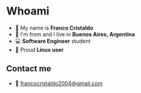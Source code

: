 
# Whoami
  - 🧔 My name is **Franco Cristaldo**
  - 🧉 I'm from and I live in **Buenos Aires, Argentina**
  - 💻 **Software Engineer** student
  - 🐧 Proud **Linux user**

## Contact me
  - 📧 francocristaldo2004@gmail.com
